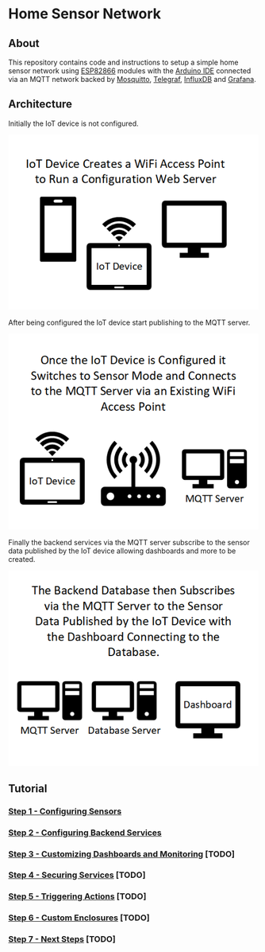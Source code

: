 # Home Sensor Network

## About

This repository contains code and instructions to setup a simple home sensor network using [ESP82866](https://github.com/esp8266/Arduino) modules with the [Arduino IDE](https://www.arduino.cc/en/software) connected via an MQTT network backed by [Mosquitto](https://mosquitto.org/), [Telegraf](https://www.influxdata.com/time-series-platform/telegraf/), [InfluxDB](https://www.influxdata.com/products/influxdb/) and [Grafana](https://grafana.com/).

## Architecture

Initially the IoT device is not configured.

![IoT device creates a WiFi access point to run a configuration web server](docs/images/Step_1_Diagram.png)

After being configured the IoT device start publishing to the MQTT server.

![Once the IoT device is configured it switches to sensor mode and connects to the MQTT server via an existing WiFi access point](docs/images/Step_2_Diagram.png)

Finally the backend services via the MQTT server subscribe to the sensor data published by the IoT device allowing dashboards and more to be created.

![The backend database then subscribes via the MQTT server to the sensor data published by the IoT device with the dashboard connected to the database](docs/images/Step_3_Diagram.png)

## Tutorial

### [Step 1 - Configuring Sensors](docs/step_1/index.md)

### [Step 2 - Configuring Backend Services](docs/step_2/index.md)

### [Step 3 - Customizing Dashboards and Monitoring](docs/step_3/index.md) [TODO]

### [Step 4 - Securing Services](docs/step_4/index.md) [TODO]

### [Step 5 - Triggering Actions](docs/step_5/index.md) [TODO]

### [Step 6 - Custom Enclosures](docs/step_6/index.md) [TODO]

### [Step 7 - Next Steps](docs/step_7/index.md) [TODO]
